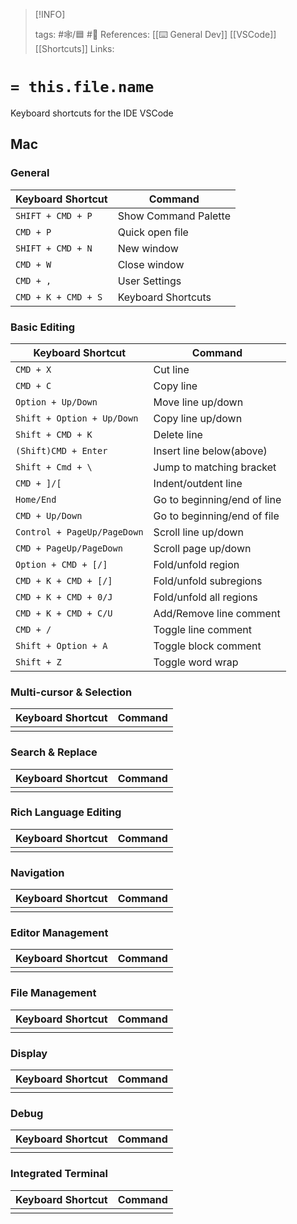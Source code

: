 
> [!INFO]
> 
> tags:  #🕸️/🟦  #📜️ 
> References:  [[⌨️ General Dev]] [[VSCode]] [[Shortcuts]]
> Links: 


# `= this.file.name`

Keyboard shortcuts for the IDE VSCode

## Mac
### General
| Keyboard Shortcut   | Command              |
| ------------------- | -------------------- |
| `SHIFT + CMD + P`   | Show Command Palette |
| `CMD + P`           | Quick open file      |
| `SHIFT + CMD + N`   | New window           |
| `CMD + W`           | Close window         |
| `CMD + ,`           | User Settings        |
| `CMD + K + CMD + S` | Keyboard Shortcuts   | 

### Basic Editing
| Keyboard Shortcut           | Command                     |
| --------------------------- | --------------------------- |
| `CMD + X`                   | Cut line                    |
| `CMD + C`                   | Copy line                   |
| `Option + Up/Down`          | Move line up/down           |
| `Shift + Option + Up/Down`  | Copy line up/down           |
| `Shift + CMD + K`           | Delete line                 |
| `(Shift)CMD + Enter`        | Insert line below(above)    |
| `Shift + Cmd + \`           | Jump to matching bracket    |
| `CMD + ]/[`                 | Indent/outdent line         |
| `Home/End`                  | Go to beginning/end of line |
| `CMD + Up/Down`             | Go to beginning/end of file |
| `Control + PageUp/PageDown` | Scroll line up/down         |
| `CMD + PageUp/PageDown`     | Scroll page up/down         |
| `Option + CMD + [/]`        | Fold/unfold region          |
| `CMD + K + CMD + [/]`       | Fold/unfold subregions      |
| `CMD + K + CMD + 0/J`       | Fold/unfold all regions     |
| `CMD + K + CMD + C/U`       | Add/Remove line comment     |
| `CMD + /`                   | Toggle line comment         |
| `Shift + Option + A`        | Toggle block comment        |
| `Shift + Z`                 | Toggle word wrap            | 

### Multi-cursor & Selection
| Keyboard Shortcut | Command |
| ----------------- | ------- |
|                   |         |

### Search & Replace
| Keyboard Shortcut | Command |
| ----------------- | ------- |
|                   |         |

### Rich Language Editing
| Keyboard Shortcut | Command |
| ----------------- | ------- |
|                   |         |

### Navigation
| Keyboard Shortcut | Command |
| ----------------- | ------- |
|                   |         |

### Editor Management
| Keyboard Shortcut | Command |
| ----------------- | ------- |
|                   |         |

### File Management
| Keyboard Shortcut | Command |
| ----------------- | ------- |
|                   |         |

### Display
| Keyboard Shortcut | Command |
| ----------------- | ------- |
|                   |         |

### Debug
| Keyboard Shortcut | Command |
| ----------------- | ------- |
|                   |         |

### Integrated Terminal
| Keyboard Shortcut | Command |
| ----------------- | ------- |
|                   |         |